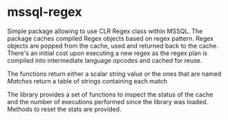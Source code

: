 # mssql-regex
Simple package allowing to use CLR Regex class within MSSQL.
The package caches compiled Regex objects based on regex pattern. Regex objects are popped from the cache, used and returned back to the cache.
There's an initial cost upon executing a new regex as the regex plan is compiled into intermediate language opcodes and cached for reuse.

The functions return either a scalar string value or the ones that are named *Matches* return a table of strings containing each match

The library provides a set of functions to inspect the status of the cache and the number of executions performed since the library was loaded.
Methods to reset the stats are provided.
